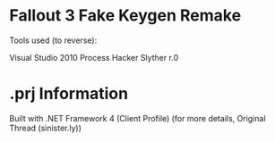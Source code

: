 # Fallout 3 Fake Keygen Remake
Tools used (to reverse):

Visual Studio 2010
Process Hacker
Slyther r.0

# .prj Information
Built with .NET Framework 4 (Client Profile)
(for more details, Original Thread (sinister.ly))
